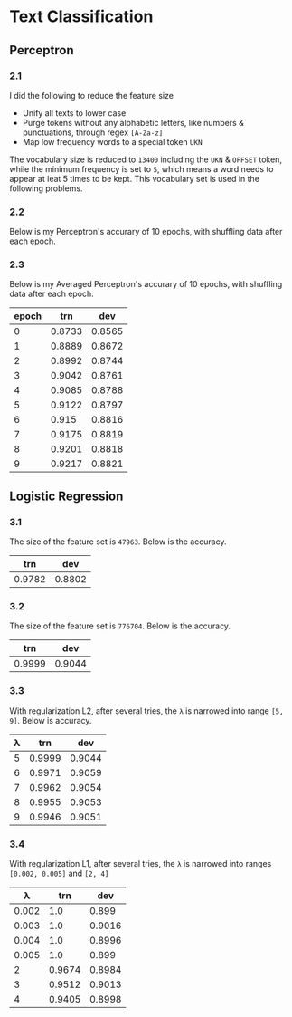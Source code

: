 # Text Classification

## Perceptron

### 2.1
I did the following to reduce the feature size
- Unify all texts to lower case
- Purge tokens without any alphabetic letters, like numbers & punctuations, through regex `[A-Za-z]`
- Map low frequency words to a special token `UKN`

The vocabulary size is reduced to `13400` including the `UKN` & `OFFSET` token, while the minimum frequency is set to `5`, which means a word needs to appear at leat 5 times to be kept. This vocabulary set is used in the following problems.

### 2.2
Below is my Perceptron's accurary of 10 epochs, with shuffling data after each epoch.

### 2.3
Below is my Averaged Perceptron's accurary of 10 epochs, with shuffling data after each epoch.

epoch|   trn    |   dev
-----|----------|-----------
0    |  0.8733  |  0.8565
1    |  0.8889  |  0.8672
2    |  0.8992  |  0.8744
3    |  0.9042  |  0.8761
4    |  0.9085  |  0.8788
5    |  0.9122  |  0.8797
6    |  0.915   |  0.8816
7    |  0.9175  |  0.8819
8    |  0.9201  |  0.8818
9    |  0.9217  |  0.8821

## Logistic Regression

### 3.1
The size of the feature set is `47963`. Below is the accuracy.

   trn   |   dev
---------|----------
  0.9782 |  0.8802

### 3.2
The size of the feature set is `776704`. Below is the accuracy.

   trn   |   dev
---------|----------
  0.9999 |  0.9044

### 3.3
With regularization L2, after several tries, the `λ` is narrowed into range `[5, 9]`. Below is accuracy.

λ |    trn   |   dev
--|----------|----------
5 |  0.9999  |  0.9044
6 |  0.9971  |  0.9059
7 |  0.9962  |  0.9054
8 |  0.9955  |  0.9053
9 |  0.9946  |  0.9051

### 3.4
With regularization L1, after several tries, the `λ` is narrowed into ranges `[0.002, 0.005]` and `[2, 4]`

λ     |    trn   |   dev
------|----------|----------
0.002 |    1.0   |  0.899
0.003 |    1.0   |  0.9016
0.004 |    1.0   |  0.8996
0.005 |    1.0   |  0.899
2     |  0.9674  |  0.8984
3     |  0.9512  |  0.9013
4     |  0.9405  |  0.8998
